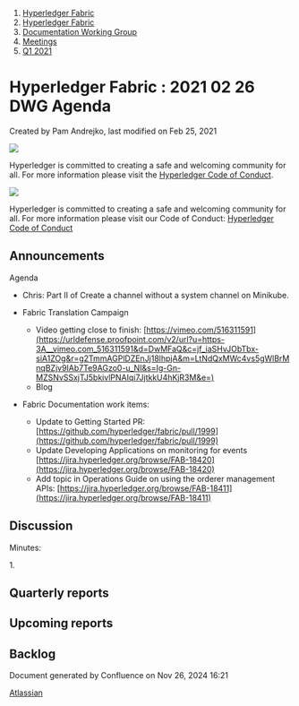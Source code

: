1. [Hyperledger Fabric](index.html)
2. [Hyperledger Fabric](Hyperledger-Fabric_22839309.html)
3. [Documentation Working Group](Documentation-Working-Group_22839782.html)
4. [Meetings](Meetings_22839778.html)
5. [Q1 2021](Q1-2021_22842487.html)

# Hyperledger Fabric : 2021 02 26 DWG Agenda

Created by Pam Andrejko, last modified on Feb 25, 2021

![](https://wiki.hyperledger.org/download/attachments/2392771/welcome.png?version=2&modificationDate=1572450107000&api=v2)

Hyperledger is committed to creating a safe and welcoming community for all. For more information please visit the [Hyperledger Code of Conduct](https://lf-hyperledger.atlassian.net/wiki/spaces/HYP/pages/19595281/Hyperledger+Code+of+Conduct).

![](https://wiki.hyperledger.org/download/attachments/29034696/Antitrustnotice.png?version=1&modificationDate=1581695654000&api=v2)

Hyperledger is committed to creating a safe and welcoming community for all. For more information please visit our Code of Conduct: [Hyperledger Code of Conduct](https://lf-hyperledger.atlassian.net/wiki/spaces/HYP/pages/19595281/Hyperledger+Code+of+Conduct)

## Announcements

Agenda

- Chris: Part II of Create a channel without a system channel on Minikube.
  
- Fabric Translation Campaign
  
  - Video getting close to finish: [https://vimeo.com/516311591](https://urldefense.proofpoint.com/v2/url?u=https-3A__vimeo.com_516311591&d=DwMFaQ&c=jf_iaSHvJObTbx-siA1ZOg&r=g2TmmAGPlDZEnJj18lhpjA&m=LtNdQxMWc4vs5gWlBrMnqBZjv9IAb7Te9AGzo0-u_NI&s=Ig-Gn-MZSNvSSxjTJ5bkivlPNAIqi7JjtkkU4hKjR3M&e=)
  - Blog
- Fabric Documentation work items:
  
  - Update to Getting Started PR: [https://github.com/hyperledger/fabric/pull/1999](https://github.com/hyperledger/fabric/pull/1999)
  - Update Developing Applications on monitoring for events [https://jira.hyperledger.org/browse/FAB-18420](https://jira.hyperledger.org/browse/FAB-18420)
  - Add topic in Operations Guide on using the orderer management APIs: [https://jira.hyperledger.org/browse/FAB-18411](https://jira.hyperledger.org/browse/FAB-18411)

## Discussion

Minutes:

1\.

## Quarterly reports

## Upcoming reports

## Backlog

Document generated by Confluence on Nov 26, 2024 16:21

[Atlassian](http://www.atlassian.com/)
